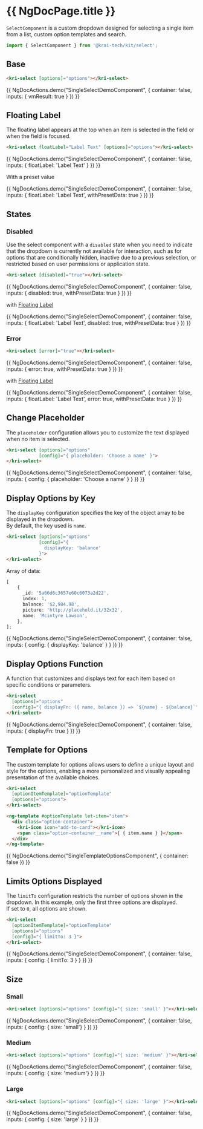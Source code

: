# {{ NgDocPage.title }}

`SelectComponent` is a custom dropdown designed for selecting a single item from a list, custom option templates and search. 

```ts
import { SelectComponent } from '@krai-tech/kit/select';
```

## Base

```html
<kri-select [options]="options"></kri-select>
```

{{ NgDocActions.demo("SingleSelectDemoComponent", { container: false, inputs: { vmResult: true } }) }}

## Floating Label

The floating label appears at the top when an item is selected in the field or when the field is focused.

```html
<kri-select floatLabel="Label Text" [options]="options"></kri-select>
```

{{ NgDocActions.demo("SingleSelectDemoComponent", { container: false, inputs: { floatLabel: 'Label Text' } }) }}

With a preset value

{{ NgDocActions.demo("SingleSelectDemoComponent", { container: false, inputs: { floatLabel: 'Label Text', withPresetData: true } }) }}


## States

### Disabled

Use the select component with a `disabled` state when you need to indicate that the dropdown is currently not available for interaction, such as for options that are conditionally hidden, inactive due to a previous selection, or restricted based on user permissions or application state.

```html
<kri-select [disabled]="true"></kri-select>
```

{{ NgDocActions.demo("SingleSelectDemoComponent", { container: false, inputs: { disabled: true, withPresetData: true } }) }}

with [Floating Label](en/docs/components/select#floating-label)

{{ NgDocActions.demo("SingleSelectDemoComponent", { container: false, inputs: { floatLabel: 'Label Text',  disabled: true, withPresetData: true } }) }}

### Error

```html
<kri-select [error]="true"></kri-select>
```

{{ NgDocActions.demo("SingleSelectDemoComponent", { container: false, inputs: { error: true, withPresetData: true } }) }}

with [Floating Label](en/docs/components/select#floating-label)

{{ NgDocActions.demo("SingleSelectDemoComponent", { container: false, inputs: { floatLabel: 'Label Text',  error: true, withPresetData: true } }) }}

## Change Placeholder

The `placeholder` configuration allows you to customize the text displayed when no item is selected.

```html
<kri-select [options]="options"
            [config]="{ placeholder: 'Choose a name' }">
</kri-select>
```

{{ NgDocActions.demo("SingleSelectDemoComponent", { container: false, inputs: { config: { placeholder: 'Choose a name' } } }) }}

## Display Options by Key

The `displayKey` configuration specifies the key of the object array to be displayed in the dropdown. <br>
By default, the key used is `name`.

```html {3}
<kri-select [options]="options"
            [config]="{ 
              displayKey: 'balance' 
            }">
</kri-select>
```
Array of data:

```ts {5}
[
    {
      _id: '5a66d6c3657e60c6073a2d22',
      index: 1,
      balance: '$2,984.98',
      picture: 'http://placehold.it/32x32',
      name: 'Mcintyre Lawson',
    },
];
```

{{ NgDocActions.demo("SingleSelectDemoComponent", { container: false, inputs: { config: { displayKey: 'balance' } } }) }}

## Display Options Function

A function that customizes and displays text for each item based on specific conditions or parameters.

```html {3}
<kri-select
  [options]="options"
  [config]="{ displayFn: ({ name, balance }) => `${name} - ${balance}`">
</kri-select>
```

{{ NgDocActions.demo("SingleSelectDemoComponent", { container: false, inputs: { displayFn: true } }) }}

## Template for Options

The custom template for options allows users to define a unique layout and style for the options, enabling a more personalized and visually appealing presentation of the available choices.

```html
<kri-select
  [optionItemTemplate]="optionTemplate"
  [options]="options">
</kri-select>

<ng-template #optionTemplate let-item="item">
  <div class="option-container">
    <kri-icon icon="add-to-card"></kri-icon>
    <span class="option-container__name">{ { item.name } }</span>
  </div>
</ng-template>
```

{{ NgDocActions.demo("SingleTemplateOptionsComponent", { container: false }) }}

## Limits Options Displayed

The `limitTo` configuration restricts the number of options shown in the dropdown. In this example, only the first three options are displayed. <br> 
If set to `0`, all options are shown. 

```html {4}
<kri-select
  [optionItemTemplate]="optionTemplate"
  [options]="options"
  [config]="{ limitTo: 3 }">
</kri-select>
```

{{ NgDocActions.demo("SingleSelectDemoComponent", { container: false, inputs: { config: { limitTo: 3 } } }) }}

## Size

### Small

```html
<kri-select [options]="options" [config]="{ size: 'small' }"></kri-select>
```

{{ NgDocActions.demo("SingleSelectDemoComponent", { container: false, inputs: { config: { size: 'small'} } }) }}

### Medium

```html
<kri-select [options]="options" [config]="{ size: 'medium' }"></kri-select>
```

{{ NgDocActions.demo("SingleSelectDemoComponent", { container: false, inputs: { config: { size: 'medium'} } }) }}

### Large

```html
<kri-select [options]="options" [config]="{ size: 'large' }"></kri-select>
```

{{ NgDocActions.demo("SingleSelectDemoComponent", { container: false, inputs: { config: { size: 'large' } } }) }}
